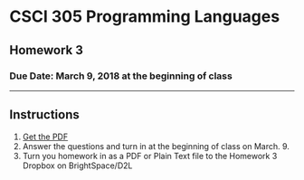 # CSCI 305 Programming Languages

## Homework 3

### Due Date: March 9, 2018 at the beginning of class

---

## Instructions

1. [Get the PDF](https://raw.githubusercontent.com/CSCI305/csci305-homework/master/hw3.pdf)
2. Answer the questions and turn in at the beginning of class on March. 9.
3. Turn you homework in as a PDF or Plain Text file to the Homework 3 Dropbox on BrightSpace/D2L
